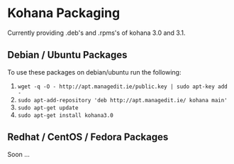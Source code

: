 # Kohana Packaging

Currently providing .deb's and .rpms's of kohana 3.0 and 3.1.

## Debian / Ubuntu Packages

To use these packages on debian/ubuntu run the following:

1. `wget -q -O - http://apt.managedit.ie/public.key | sudo apt-key add -`
2. `sudo apt-add-repository 'deb http://apt.managedit.ie/ kohana main'`
3. `sudo apt-get update`
4. `sudo apt-get install kohana3.0`

## Redhat / CentOS / Fedora Packages

Soon ...

